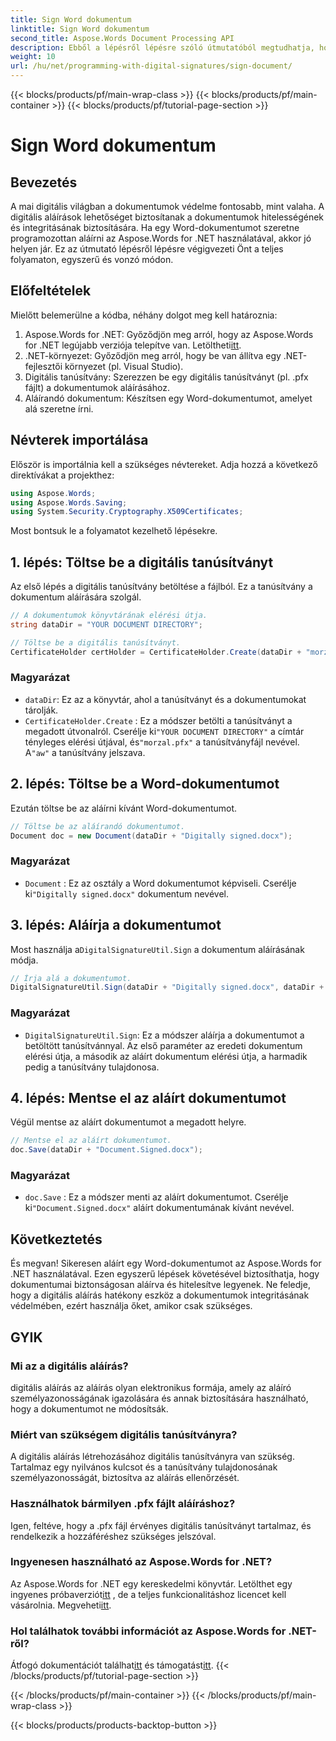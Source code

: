```yaml
---
title: Sign Word dokumentum
linktitle: Sign Word dokumentum
second_title: Aspose.Words Document Processing API
description: Ebből a lépésről lépésre szóló útmutatóból megtudhatja, hogyan írhat alá Word-dokumentumot az Aspose.Words for .NET használatával. Biztosítsa dokumentumait könnyedén.
weight: 10
url: /hu/net/programming-with-digital-signatures/sign-document/
---
```


{{< blocks/products/pf/main-wrap-class >}}
{{< blocks/products/pf/main-container >}}
{{< blocks/products/pf/tutorial-page-section >}}

# Sign Word dokumentum

## Bevezetés

A mai digitális világban a dokumentumok védelme fontosabb, mint valaha. A digitális aláírások lehetőséget biztosítanak a dokumentumok hitelességének és integritásának biztosítására. Ha egy Word-dokumentumot szeretne programozottan aláírni az Aspose.Words for .NET használatával, akkor jó helyen jár. Ez az útmutató lépésről lépésre végigvezeti Önt a teljes folyamaton, egyszerű és vonzó módon.

## Előfeltételek

Mielőtt belemerülne a kódba, néhány dolgot meg kell határoznia:

1.  Aspose.Words for .NET: Győződjön meg arról, hogy az Aspose.Words for .NET legújabb verziója telepítve van. Letöltheti[itt](https://releases.aspose.com/words/net/).
2. .NET-környezet: Győződjön meg arról, hogy be van állítva egy .NET-fejlesztői környezet (pl. Visual Studio).
3. Digitális tanúsítvány: Szerezzen be egy digitális tanúsítványt (pl. .pfx fájlt) a dokumentumok aláírásához.
4. Aláírandó dokumentum: Készítsen egy Word-dokumentumot, amelyet alá szeretne írni.

## Névterek importálása

Először is importálnia kell a szükséges névtereket. Adja hozzá a következő direktívákat a projekthez:

```csharp
using Aspose.Words;
using Aspose.Words.Saving;
using System.Security.Cryptography.X509Certificates;
```

Most bontsuk le a folyamatot kezelhető lépésekre.

## 1. lépés: Töltse be a digitális tanúsítványt

Az első lépés a digitális tanúsítvány betöltése a fájlból. Ez a tanúsítvány a dokumentum aláírására szolgál.

```csharp
// A dokumentumok könyvtárának elérési útja.
string dataDir = "YOUR DOCUMENT DIRECTORY";

// Töltse be a digitális tanúsítványt.
CertificateHolder certHolder = CertificateHolder.Create(dataDir + "morzal.pfx", "aw");
```

### Magyarázat

- `dataDir`: Ez az a könyvtár, ahol a tanúsítványt és a dokumentumokat tárolják.
- `CertificateHolder.Create` : Ez a módszer betölti a tanúsítványt a megadott útvonalról. Cserélje ki`"YOUR DOCUMENT DIRECTORY"` a címtár tényleges elérési útjával, és`"morzal.pfx"` a tanúsítványfájl nevével. A`"aw"` a tanúsítvány jelszava.

## 2. lépés: Töltse be a Word-dokumentumot

Ezután töltse be az aláírni kívánt Word-dokumentumot.

```csharp
// Töltse be az aláírandó dokumentumot.
Document doc = new Document(dataDir + "Digitally signed.docx");
```

### Magyarázat

- `Document` : Ez az osztály a Word dokumentumot képviseli. Cserélje ki`"Digitally signed.docx"` dokumentum nevével.

## 3. lépés: Aláírja a dokumentumot

 Most használja a`DigitalSignatureUtil.Sign` a dokumentum aláírásának módja.

```csharp
// Írja alá a dokumentumot.
DigitalSignatureUtil.Sign(dataDir + "Digitally signed.docx", dataDir + "Document.Signed.docx", certHolder);
```

### Magyarázat

- `DigitalSignatureUtil.Sign`: Ez a módszer aláírja a dokumentumot a betöltött tanúsítvánnyal. Az első paraméter az eredeti dokumentum elérési útja, a második az aláírt dokumentum elérési útja, a harmadik pedig a tanúsítvány tulajdonosa.

## 4. lépés: Mentse el az aláírt dokumentumot

Végül mentse az aláírt dokumentumot a megadott helyre.

```csharp
// Mentse el az aláírt dokumentumot.
doc.Save(dataDir + "Document.Signed.docx");
```

### Magyarázat

- `doc.Save` : Ez a módszer menti az aláírt dokumentumot. Cserélje ki`"Document.Signed.docx"` aláírt dokumentumának kívánt nevével.

## Következtetés

És megvan! Sikeresen aláírt egy Word-dokumentumot az Aspose.Words for .NET használatával. Ezen egyszerű lépések követésével biztosíthatja, hogy dokumentumai biztonságosan aláírva és hitelesítve legyenek. Ne feledje, hogy a digitális aláírás hatékony eszköz a dokumentumok integritásának védelmében, ezért használja őket, amikor csak szükséges.

## GYIK

### Mi az a digitális aláírás?
digitális aláírás az aláírás olyan elektronikus formája, amely az aláíró személyazonosságának igazolására és annak biztosítására használható, hogy a dokumentumot ne módosítsák.

### Miért van szükségem digitális tanúsítványra?
A digitális aláírás létrehozásához digitális tanúsítványra van szükség. Tartalmaz egy nyilvános kulcsot és a tanúsítvány tulajdonosának személyazonosságát, biztosítva az aláírás ellenőrzését.

### Használhatok bármilyen .pfx fájlt aláíráshoz?
Igen, feltéve, hogy a .pfx fájl érvényes digitális tanúsítványt tartalmaz, és rendelkezik a hozzáféréshez szükséges jelszóval.

### Ingyenesen használható az Aspose.Words for .NET?
 Az Aspose.Words for .NET egy kereskedelmi könyvtár. Letölthet egy ingyenes próbaverziót[itt](https://releases.aspose.com/) , de a teljes funkcionalitáshoz licencet kell vásárolnia. Megveheti[itt](https://purchase.aspose.com/buy).

### Hol találhatok további információt az Aspose.Words for .NET-ről?
 Átfogó dokumentációt találhat[itt](https://reference.aspose.com/words/net/) és támogatást[itt](https://forum.aspose.com/c/words/8).
{{< /blocks/products/pf/tutorial-page-section >}}

{{< /blocks/products/pf/main-container >}}
{{< /blocks/products/pf/main-wrap-class >}}

{{< blocks/products/products-backtop-button >}}
